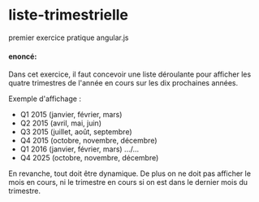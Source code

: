 # liste-trimestrielle
premier exercice pratique angular.js

#### enoncé:
Dans cet exercice, il faut concevoir une liste déroulante pour afficher les quatre trimestres de l'année en cours sur les dix prochaines années.

Exemple d'affichage :
- Q1 2015 (janvier, février, mars)
- Q2 2015 (avril, mai, juin)
- Q3 2015 (juillet, août, septembre)
- Q4 2015 (octobre, novembre, décembre)
- Q1 2016 (janvier, février, mars)
.../...
- Q4 2025 (octobre, novembre, décembre)

En revanche, tout doit être dynamique. De plus on ne doit pas afficher le mois en cours, ni le trimestre en cours si on est dans le dernier mois du trimestre.
